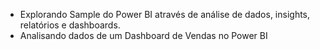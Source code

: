 - Explorando Sample do Power BI através de análise de dados, insights, relatórios e dashboards.
- Analisando dados de um Dashboard de Vendas no Power BI
